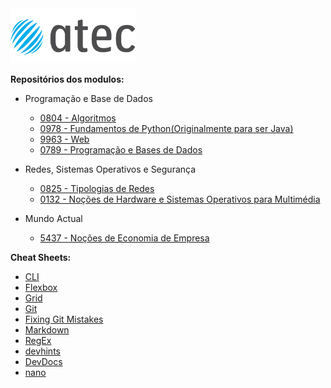 
<img label='ATEC Logo' src="https://github.com/JPSCorreia/ATEC/blob/main/atec_LOGOTIPO.webp" width='200px' />

**Repositórios dos modulos:**

- Programação e Base de Dados
  - [0804 - Algoritmos](https://github.com/JPSCorreia/0804-Algoritmos)
  - [0978 - Fundamentos de Python(Originalmente para ser Java)](0978-Fundamentos-de-Python)
  - [9963 - Web](https://github.com/JPSCorreia/9963-Web)
  - [0789 - Programação e Bases de Dados](https://github.com/JPSCorreia/0789-Programacao-e-bases-de-dados)

- Redes, Sistemas Operativos e Segurança
  - [0825 - Tipologias de Redes](https://github.com/JPSCorreia/0825-Tipologias-de-Redes)
  - [0132 - Noções de Hardware e Sistemas Operativos para Multimédia](https://github.com/JPSCorreia/0132-Nocoes-de-Hardware-e-Sistemas-Operativos-para-Multimedia)
  
- Mundo Actual
  - [5437 - Noções de Economia de Empresa](https://github.com/JPSCorreia/5437-Nocoes-de-Economia-de-Empresa)

**Cheat Sheets:**

- [CLI](https://github.com/JPSCorreia/ATEC/blob/main/Material%20Adicional/CLI-Cheat-Sheet.pdf)
- [Flexbox](https://css-tricks.com/snippets/css/a-guide-to-flexbox/)
- [Grid](https://css-tricks.com/snippets/css/complete-guide-grid/)
- [Git](https://github.com/JPSCorreia/ATEC/blob/main/Material%20Adicional/Git-Cheat-Sheet.pdf)
- [Fixing Git Mistakes](https://ohshitgit.com/)
- [Markdown](https://github.com/JPSCorreia/ATEC/blob/main/Material%20Adicional/markdown-cheatsheet.pdf)
- [RegEx](https://regexr.com/)
- [devhints](https://devhints.io/)
- [DevDocs](https://devdocs.io/)
- [nano](https://www.nano-editor.org/dist/latest/cheatsheet.html)
